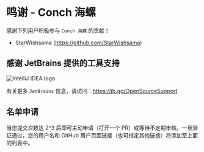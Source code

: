 # 鸣谢 - Conch 海螺

感谢下列用户积极参与 `Conch 海螺` 的贡献！

- StarWishsama (https://github.com/StarWishsama)

## 感谢 JetBrains 提供的工具支持

![IntelliJ IDEA logo](https://resources.jetbrains.com/storage/products/company/brand/logos/IntelliJ_IDEA.png)

有关更多 `JetBrains` 信息，请访问：https://jb.gg/OpenSourceSupport


## 名单申请

当您提交次数达 2^3 后即可主动申请（打开一个 PR）或等待不定期审核。一旦验证通过，您的用户名和 GitHub 用户页面链接（也可指定其他链接）将添加至上面的列表中。
